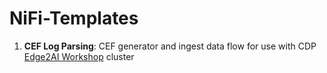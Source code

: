 # NiFi-Templates

1) **CEF Log Parsing**: CEF generator and ingest data flow for use with CDP [Edge2AI Workshop](https://github.com/cloudera-labs/edge2ai-workshop) cluster
